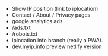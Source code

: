 - Show IP position (link to iplocation)
- Contact / About / Privacy pages
- google analytics ads
- /ads.txt
- /robots.txt
- iplocation.info branch (really a PWA).
- dev.myip.info preview netlify version
